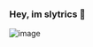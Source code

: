 ### Hey, im slytrics 👋


![image](https://25.media.tumblr.com/c7962f0a224f88f965e375a33953a8c5/tumblr_msh4mj2arL1scncwdo1_500.gif)



<!--
**HanekiTakamiya/HanekiTakamiya** is a ✨ _special_ ✨ repository because its `README.md` (this file) appears on your GitHub profile.

